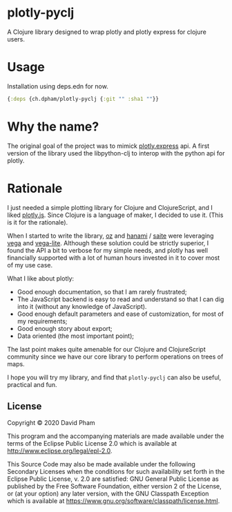 # plotly-pyclj

A Clojure library designed to wrap plotly and plotly express for clojure users.

# Usage

Installation using deps.edn for now.

``` clojure
{:deps {ch.dpham/plotly-pyclj {:git "" :sha1 ""}}

```

# Why the name?

The original goal of the project was to mimick
[plotly.express](https://plotly.com/python/plotly-express/) api. A first
version of the library used the libpython-clj to interop with the python api
for plotly.

# Rationale

I just needed a simple plotting library for Clojure and ClojureScript, and I
liked [plotly.js](https://plotly.com/). Since Clojure is a language of maker, I
decided to use it. (This is it for the rationale).

When I started to write the library, [oz](https://github.com/metasoarous/oz)
and [hanami](https://github.com/jsa-aerial/hanami) /
[saite](https://github.com/jsa-aerial/saite) were leveraging
[vega](https://vega.github.io/vega/) and
[vega-lite](https://vega.github.io/vega-lite/). Although these solution could
be strictly superior, I found the API a bit to verbose for my simple needs, and
plotly has well financially supported with a lot of human hours invested in it
to cover most of my use case.

What I like about plotly:

- Good enough documentation, so that I am rarely frustrated;
- The JavaScript backend is easy to read and understand so that I can dig into
  it (without any knowledge of JavaScript).
- Good enough default parameters and ease of customization, for most of my
  requirements;
- Good enough story about export;
- Data oriented (the most important point);

The last point makes quite amenable for our Clojure and ClojureScript community
since we have our core library to perform operations on trees of maps.

I hope you will try my library, and find that `plotly-pyclj` can also be
useful, practical and fun.

## License

Copyright © 2020 David Pham

This program and the accompanying materials are made available under the
terms of the Eclipse Public License 2.0 which is available at
http://www.eclipse.org/legal/epl-2.0.

This Source Code may also be made available under the following Secondary
Licenses when the conditions for such availability set forth in the Eclipse
Public License, v. 2.0 are satisfied: GNU General Public License as published by
the Free Software Foundation, either version 2 of the License, or (at your
option) any later version, with the GNU Classpath Exception which is available
at https://www.gnu.org/software/classpath/license.html.
